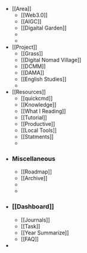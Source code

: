 - [[Area]]
	- [[Web3.0]]
	- [[AIGC]]
	- [[Digaital Garden]]
	-
	-
- [[Project]]
	- [[Grass]]
	- [[Digital Nomad Village]]
	- [[DCMM]]
	- [[DAMA]]
	- [[English Studies]]
	-
- [[Resources]]
	- [[quickcmd]]
	- [[Knowledge]]
	- [[What I Reading]]
	- [[Tutorial]]
	- [[Productive]]
	- [[Local Tools]]
	- [[Statments]]
	-
- ### Miscellaneous
	- [[Roadmap]]
	- [[Archive]]
	-
	-
- ### [[Dashboard]]
	- [[Journals]]
	- [[Task]]
	- [[Year Summarize]]
	- [[FAQ]]
-